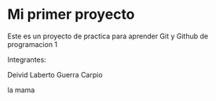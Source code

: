 
# Mi primer proyecto

Este es un proyecto de practica para aprender Git y Github de programacion 1

Integrantes:

Deivid Laberto Guerra Carpio

la mama 
